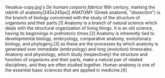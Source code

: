 Vesalius-copy.jpg's _De humani corporis fabrica_ 16th century, marking the rebirth of anatomy|245x245px]] ANATOMY (Greek anatomē, "dissection") is the branch of biology concerned with the study of the structure of organisms and their parts.[1] Anatomy is a branch of natural science which deals with the structural organization of living things. It is an old science, having its beginnings in prehistoric times.[2] Anatomy is inherently tied to developmental biology, embryology, comparative anatomy, evolutionary biology, and phylogeny,[3] as these are the processes by which anatomy is generated over immediate (embryology) and long (evolution) timescales. Anatomy and physiology, which study (respectively) the structure and function of organisms and their parts, make a natural pair of related disciplines, and they are often studied together. Human anatomy is one of the essential basic sciences that are applied in medicine.[4]
